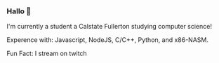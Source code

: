 ### Hallo 👋

I'm currently a student a Calstate Fullerton studying computer science!

Experence with: Javascript, NodeJS, C/C++, Python, and x86-NASM.

Fun Fact: I stream on twitch


<!--
**BearB34R/BearB34R** is a ✨ _special_ ✨ repository because its `README.md` (this file) appears on your GitHub profile.

Here are some ideas to get you started:

- 🔭 I’m currently working on ...
- 🌱 I’m currently learning ...
- 👯 I’m looking to collaborate on ...
- 🤔 I’m looking for help with ...
- 💬 Ask me about ...
- 📫 How to reach me: ...
- 😄 Pronouns: ...
- ⚡ Fun fact: ...
-->
